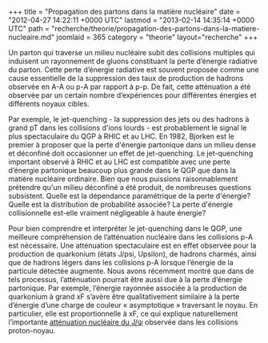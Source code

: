 +++
title = "Propagation des partons dans la matière nucléaire"
date = "2012-04-27 14:22:11 +0000 UTC"
lastmod = "2013-02-14 14:35:14 +0000 UTC"
path = "recherche/theorie/propagation-des-partons-dans-la-matiere-nucleaire.md"
joomlaid = 365
category = "theorie"
layout="recherche"
+++
<p>Un parton qui traverse un milieu nucléaire subit des collisions multiples qui induisent un rayonnement de gluons constituant la perte d’énergie radiative du parton. Cette perte d’énergie radiative est souvent proposée comme une cause essentielle de la suppression des taux de production de hadrons observée en A-A ou p-A par rapport à p-p. De fait, cette atténuation a été observée par un certain nombre d’expériences pour différentes énergies et différents noyaux cibles.</p>
<p>Par exemple, le jet-quenching - la suppression des jets ou des hadrons à grand pT dans les collisions d'ions lourds - est probablement le signal le plus spectaculaire du QGP à RHIC et au LHC. En 1982, Bjorken est le premier à proposer que la perte d'énergie partonique dans un milieu dense et déconfiné doit occasionner un effet de jet-quenching. Le jet-quenching important observé à RHIC et au LHC est compatible avec une perte d’énergie partonique beaucoup plus grande dans le QGP que dans la matière nucléaire ordinaire. Bien que nous puissions raisonnablement prétendre qu'un milieu déconfiné a été produit, de nombreuses questions subsistent. Quelle est la dépendance paramétrique de la perte d'énergie? Quelle est la distribution de probabilité associée? La perte d'énergie collisionnelle est-elle vraiment négligeable à haute énergie?</p>
<p>Pour bien comprendre et interpréter le jet-quenching dans le QGP, une meilleure compréhension de l’atténuation nucléaire dans les collisions p-A est nécessaire. Une atténuation spectaculaire est en effet observée pour la production de quarkonium (états J/psi, Upsilon), de hadrons charmés, ainsi que de hadrons légers dans les collisions p-A lorsque l’énergie de la particule détectée augmente. Nous avons récemment montré que dans de tels processus, l’atténuation pourrait être aussi due à la perte d’énergie partonique. Par exemple, l’énergie rayonnée associée à la production de quarkonium à grand xF s’avère être qualitativement similaire à la perte d’énergie d’une charge de couleur « asymptotique » traversant le noyau. En particulier, elle est proportionnelle à xF, ce qui explique naturellement  l’importante <a href="recherche/theoriehe/energyloss-b-fr.md">atténuation nucléaire du J/ψ</a> observée dans les collisions proton-noyau.</p>